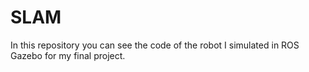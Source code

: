 # SLAM
In this repository you can see the code of the robot I simulated in ROS Gazebo for my final project.
